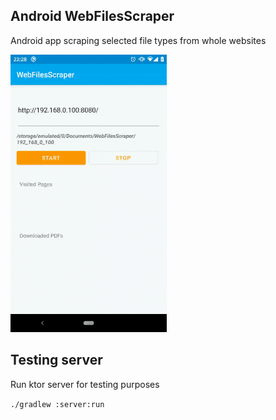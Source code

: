 ## Android WebFilesScraper

Android app scraping selected file types from whole websites

<img src="art/demo.gif" width="250px" />

## Testing server
Run ktor server for testing purposes

`./gradlew :server:run`